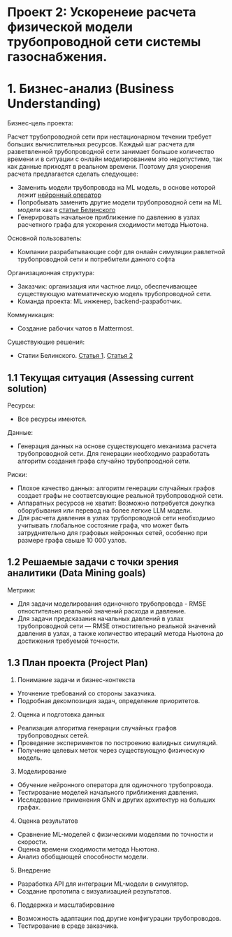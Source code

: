 # Проект 2: Ускоренеие расчета физической модели трубопроводной сети системы газоснабжения.

# 1.  Бизнес-анализ (Business Understanding)

Бизнес-цель проекта:

Расчет трубопроводной сети при нестационарном течении требует больших вычислительных ресурсов. Каждый шаг расчета для разветвленной трубопроводной сети занимает большое количество времени и в ситуации с онлайн моделированием это недопустимо, так как данные приходят в реальном времени. Поэтому для ускорения расчета предлагается сделать следующее:

- Заменить модели трубопровода на ML модель, в основе которой лежит [нейронный оператор](Assets/2108.08481v6.pdf)
- Попробывать заменить другие модели трубопроводной сети на ML модели как в [статье Белинского](Assets/elibrary_80339507_30567452.pdf)
- Генерировать начальное приближение по давлению в узлах расчетного графа для ускорения сходимости метода Ньютона.


Основной пользователь:
- Компании разрабатывающие софт для онлайн симуляции равлетной трубопроводной сети и потребмтели данного софта


Организационная структура:
- Заказчик: организация или частное лицо, обеспечивающее существующую математическую модель трубопроводной сети.
- Команда проекта: ML инженер, backend-разработчик.

Коммуникация:
- Создание рабочих чатов в Mattermost.

Существующие решения:
- Статии Белинского. [Статья 1](Assets/elibrary_67327486_67384011.pdf). [Статья 2](Assets/elibrary_80339507_30567452.pdf)



## 1.1 Текущая ситуация (Assessing current solution)

Ресурсы:
- Все ресурсы имеются.

Данные:
- Генерация данных на основе существующего механизма расчета трубопроводной сети. Для генерации необходимо разработать алгоритм создания графа случайно трубопроодной сети.


Риски:
- Плохое качество данных: алгоритм генерации случайных графов создает графы не соответсвующие реальной трубопроводной сети.
- Аппаратных ресурсов не хватит: Возможно потребуется докупка оборубывания или перевод на более легкие LLM модели.
- Для расчета давления в узлах трубопроводной сети необходимо учитывать глобальное состояние графа, что может быть затруднительно для графовых нейронных сетей, особенно при размере графа свыше 10 000 узлов.


## 1.2 Решаемые задачи с точки зрения аналитики (Data Mining goals)

Метрики:

- Для задачи моделирования одиночного трубопровода - RMSE отностительно реальной значений расхода и давление.
- Для задачи предсказания начальных давлений в узлах трубопроводной сети — RMSE отностительно реальной значений давления в узлах, а также количество итераций метода Ньютона до достижения требуемой точности.


## 1.3 План проекта (Project Plan)
1.	Понимание задачи и бизнес-контекста
- Уточнение требований со стороны заказчика.
- Подробная декомпозиция задач, определение приоритетов.
2.	Оценка и подготовка данных
- Реализация алгоритма генерации случайных графов трубопроводных сетей.
- Проведение экспериментов по построению валидных симуляций.
- Получение целевых меток через существующую физическую модель.
3.	Моделирование
- Обучение нейронного оператора для одиночного трубопровода.
- Тестирование моделей начального приближения давления.
- Исследование применения GNN и других архитектур на больших графах.
4.	Оценка результатов
- Сравнение ML-моделей с физическими моделями по точности и скорости.
- Оценка времени сходимости метода Ньютона.
- Анализ обобщающей способности модели.
5.	Внедрение
- Разработка API для интеграции ML-модели в симулятор.
- Создание прототипа с визуализацией результатов.
6.	Поддержка и масштабирование
- Возможность адаптации под другие конфигурации трубопроводов.
- Тестирование в среде заказчика.

